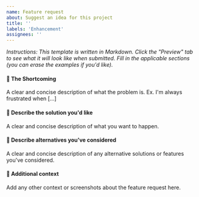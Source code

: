 ```yaml
---
name: Feature request
about: Suggest an idea for this project
title: ''
labels: 'Enhancement'
assignees: ''
---
```


_Instructions: This template is written in Markdown. Click the "Preview" tab to see what it will look like when submitted. Fill in the applicable sections (you can erase the examples if you'd like)._

#### :loudspeaker: The Shortcoming

A clear and concise description of what the problem is. Ex. I'm always frustrated when [...]

#### :microscope: Describe the solution you'd like

A clear and concise description of what you want to happen.

#### :triangular_ruler: Describe alternatives you've considered

A clear and concise description of any alternative solutions or features you've considered.

#### :pencil: Additional context

Add any other context or screenshots about the feature request here.
